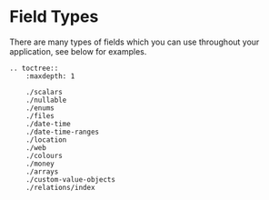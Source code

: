 Field Types
===========

There are many types of fields which you can use throughout your application, see below for examples.

```eval_rst
.. toctree::
    :maxdepth: 1

    ./scalars
    ./nullable
    ./enums
    ./files
    ./date-time
    ./date-time-ranges
    ./location
    ./web
    ./colours
    ./money
    ./arrays
    ./custom-value-objects
    ./relations/index
```